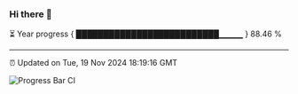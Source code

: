 ### Hi there 👋

⏳ Year progress { ██████████████████████████▁▁▁▁ } 88.46 %

---

⏰ Updated on Tue, 19 Nov 2024 18:19:16 GMT

![Progress Bar CI](https://github.com/liununu/liununu/workflows/Progress%20Bar%20CI/badge.svg)
